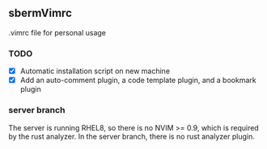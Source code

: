 ## sbermVimrc

.vimrc file for personal usage

### TODO
- [x] Automatic installation script on new machine
- [x] Add an auto-comment plugin, a code template plugin, and a bookmark plugin

### server branch
The server is running RHEL8, so there is no NVIM >= 0.9, which is required by
the rust analyzer. In the server branch, there is no rust analyzer plugin.
